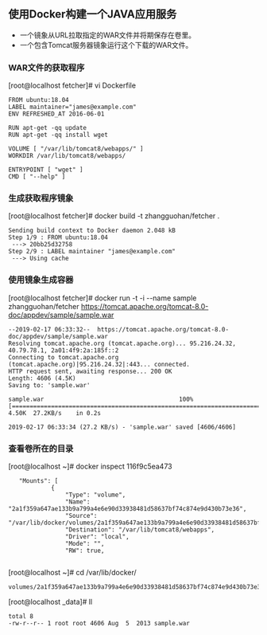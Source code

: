 ## 使用Docker构建一个JAVA应用服务

- 一个镜象从URL拉取指定的WAR文件并将期保存在卷里。
- 一个包含Tomcat服务器镜象运行这个下载的WAR文件。

### WAR文件的获取程序
[root@localhost fetcher]# vi Dockerfile

~~~ 
FROM ubuntu:18.04
LABEL maintainer="james@example.com"
ENV REFRESHED_AT 2016-06-01

RUN apt-get -qq update
RUN apt-get -qq install wget

VOLUME [ "/var/lib/tomcat8/webapps/" ]
WORKDIR /var/lib/tomcat8/webapps/

ENTRYPOINT [ "wget" ]
CMD [ "--help" ]
~~~
### 生成获取程序镜象
[root@localhost fetcher]# docker build -t zhangguohan/fetcher .
~~~
Sending build context to Docker daemon 2.048 kB
Step 1/9 : FROM ubuntu:18.04
 ---> 20bb25d32758
Step 2/9 : LABEL maintainer "james@example.com"
 ---> Using cache
~~~

### 使用镜象生成容器


[root@localhost fetcher]# docker run -t -i --name sample zhangguohan/fetcher https://tomcat.apache.org/tomcat-8.0-doc/appdev/sample/sample.war
~~~
--2019-02-17 06:33:32--  https://tomcat.apache.org/tomcat-8.0-doc/appdev/sample/sample.war
Resolving tomcat.apache.org (tomcat.apache.org)... 95.216.24.32, 40.79.78.1, 2a01:4f9:2a:185f::2
Connecting to tomcat.apache.org (tomcat.apache.org)|95.216.24.32|:443... connected.
HTTP request sent, awaiting response... 200 OK
Length: 4606 (4.5K)
Saving to: 'sample.war'

sample.war                                      100%[====================================================================================================>]   4.50K  27.2KB/s    in 0.2s    

2019-02-17 06:33:34 (27.2 KB/s) - 'sample.war' saved [4606/4606]
~~~

### 查看卷所在的目录

[root@localhost ~]# docker inspect 116f9c5ea473 
~~~
   "Mounts": [
            {
                "Type": "volume",
                "Name": "2a1f359a647ae133b9a799a4e6e90d33938481d58637bf74c874e9d430b73e36",
                "Source": "/var/lib/docker/volumes/2a1f359a647ae133b9a799a4e6e90d33938481d58637bf74c874e9d430b73e36/_data",
                "Destination": "/var/lib/tomcat8/webapps",
                "Driver": "local",
                "Mode": "",
                "RW": true,
              

~~~


[root@localhost ~]# cd /var/lib/docker/
~~~
volumes/2a1f359a647ae133b9a799a4e6e90d33938481d58637bf74c874e9d430b73e36/_data
~~~
[root@localhost _data]# ll
~~~
total 8
-rw-r--r-- 1 root root 4606 Aug  5  2013 sample.war

~~~

